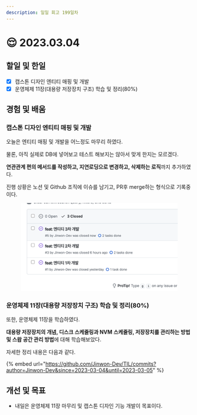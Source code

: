 ```yaml
---
description: 일일 회고 199일차
---
```


# 😌 2023.03.04

## 할일 및 한일&#x20;

* [x] 캡스톤 디자인 엔티티 매핑 및 개발&#x20;
* [x] 운영체제 11장(대용량 저장장치 구조) 학습 및 정리(80%)&#x20;

## 경험 및 배움&#x20;

### 캡스톤 디자인 엔티티 매핑 및 개발&#x20;

오늘은 엔티티 매핑 및 개발을 어느정도 마무리 하였다.

물론, 아직 실제로 DB에 넣어보고 테스트 해보지는 않아서 맞게 한지는 모르겠다.

**연관관계 편의 메서드를 작성하고, 지연로딩으로 변경하고, 삭제하는 로직**까지 추가하였다.

진행 상황은 노션 및 Github 조직에 이슈를 남기고, PR후 merge하는 형식으로 기록중이다.

<figure><img src="../.gitbook/assets/image (1).png" alt=""><figcaption></figcaption></figure>

### 운영체제 11장(대용량 저장장치 구조) 학습 및 정리(80%)&#x20;

또한, 운영체제 11장을 학습하였다.

**대용량 저장장치의 개념, 디스크 스케줄링과 NVM 스케줄링, 저장장치를 관리하는 방법 및 스왑 공간 관리 방법**에 대해 학습해보았다.

자세한 정리 내용은 다음과 같다.

{% embed url="https://github.com/Jinwon-Dev/TIL/commits?author=Jinwon-Dev&since=2023-03-04&until=2023-03-05" %}

## 개선 및 목표&#x20;

* 내일은 운영체제 11장 마무리 및 캡스톤 디자인 기능 개발이 목표이다.&#x20;
